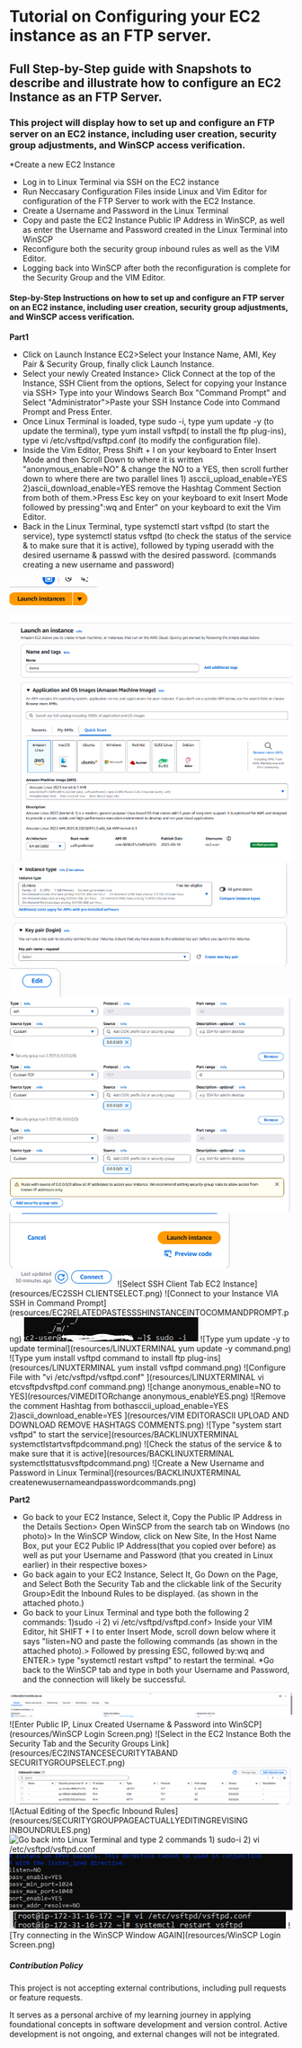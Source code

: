 # Tutorial on Configuring your EC2 instance as an FTP server. 

## Full Step-by-Step guide with Snapshots to describe and illustrate how to configure an EC2 Instance as an FTP Server.

### **This project will display how to set up and configure an FTP server on an EC2 instance, including user creation, security group adjustments, and WinSCP access verification.**

*Create a new EC2 Instance 
* Log in to Linux Terminal via SSH on the EC2 instance
* Run Neccasary Configuration Files inside Linux and Vim Editor for configuration of the FTP Server to work with the EC2 Instance.
* Create a Username and Password in the Linux Terminal 
* Copy and paste the EC2 Instance Public IP Address in WinSCP, as well as enter the Username and Password created in the Linux Terminal into WinSCP
* Reconfigure both the security group inbound rules as well as the VIM Editor.
* Logging back into WinSCP after both the reconfiguration is complete for the Security Group and the VIM Editor.


#### Step-by-Step Instructions on how to set up and configure an FTP server on an EC2 instance, including user creation, security group adjustments, and WinSCP access verification.

**Part1**
* Click on Launch Instance EC2>Select your Instance Name, AMI, Key Pair & Security Group, finally click Launch Instance.
* Select your newly Created Instance> Click Connect at the top of the Instance, SSH Client from the options, Select for copying your Instance via SSH> Type into your Windows Search Box "Command Prompt" and Select "Administrator">Paste your SSH Instance Code into Command Prompt and Press Enter.
* Once Linux Terminal is loaded, type sudo -i, type yum update -y (to update the terminal), type yum install vsftpd( to install the ftp plug-ins), type vi /etc/vsftpd/vsftpd.conf (to modify the configuration file).
* Inside the Vim Editor, Press Shift + I on your keyboard to Enter Insert Mode and then Scroll Down to where it is written "anonymous_enable=NO" & change the NO to a YES, then scroll further down to where there are two parallel lines 1) asccii_upload_enable=YES 2)ascii_download_enable=YES remove the Hashtag Comment Section from both of them.>Press Esc key on your keyboard to exit Insert Mode followed by pressing":wq and Enter" on your keyboard to exit the Vim Editor.
* Back in the Linux Terminal, type systemctl start vsftpd (to start the service), type systemctl status vsftpd (to check the status of the service & to make sure that it is active), followed by typing useradd with the desired username & passwd with the desired password. (commands creating a new username and password) 


![Launch EC2 Instance](resources/EC2LAUNCHINSTANCE.png)
![Name Your EC2 Instance and Select AMI](resources/EC2NAMEINSTANCEANDSELECTAMI.png)
![Select EC2 Instance AMI and Keypair](resources/EC2NEWINSTANCETYPEANDKEYPAIR.png)
![Select Edit EC2 Security Group Setup ](resources/EC2EDITBUTTONFORSECURITYGROUP.png)
![Set up Initial Security Group Rules](resources/EC2INTIALSECURITYGROUPRULES.png)
![Bottom of EC2 page Launch Setup](resources/EC2ENDINGLAUNCHINSTANCEBUTTONSELECT.png)
![Instance Connect Button](resources/EC2CONNECTBUTTON.png)
![Select SSH Client Tab EC2 Instance](resources/EC2SSH CLIENTSELECT.png)
![Connect to your Instance VIA SSH in Command Prompt] (resources/EC2RELATEDPASTESSSHINSTANCEINTOCOMMANDPROMPT.png)
![Type sudo -i in terminal to simulate initial login](resources/LINUXTERMINALsudo-icommand.png)
![Type yum update -y to update terminal](resources/LINUXTERMINAL yum update -y command.png)
![Type yum install vsftpd command to install ftp plug-ins](resources/LINUXTERMINAL yum install vsftpd command.png)
![Configure File with "vi /etc/vsftpd/vsftpd.conf" ](resources/LINUXTERMINAL vi etcvsftpdvsftpd.conf command.png)
![change anonymous_enable=NO to YES](resources/VIMEDITORchange anonymous_enableYES.png)
![Remove the comment Hashtag from bothasccii_upload_enable=YES 2)ascii_download_enable=YES  ](resources/VIM EDITORASCII UPLOAD AND DOWNLOAD REMOVE HASHTAGS COMMENTS.png)
![Type "system start vsftpd" to start the service](resources/BACKLINUXTERMINAL systemctlstartvsftpdcommand.png)
![Check the status of the service & to make sure that it is active](resources/BACKLINUXTERMINAL systemctlsttatusvsftpdcommand.png)
![Create a New Username and Password in Linux Terminal](resources/BACKLINUXTERMINAL createnewusernameandpasswordcommands.png)




**Part2**

* Go back to your EC2 Instance, Select it, Copy the Public IP Address in the Details Section> Open WinSCP from the search tab on Windows (no photo)> In the WinSCP Window, click on New Site, In the Host Name Box, put your EC2 Public IP Address(that you copied over before) as well as put your Username and Password (that you created in Linux earlier) in their respective boxes>  
* Go back again to your EC2 Instance, Select It, Go Down on the Page, and Select Both the Security Tab and the clickable link of the Security Group>Edit the Inbound Rules to be displayed. (as shown in the attached photo.)
* Go back to your Linux Terminal and type both the following 2 commands: 1)sudo -i 2) vi /etc/vsftpd/vsftpd.conf> Inside your VIM Editor, hit SHIFT + I to enter Insert Mode, scroll down below where it says "listen=NO and paste the following commands (as shown in the attached photo).> Followed by pressing ESC, followed by:wq and ENTER.> type "systemctl restart vsftpd" to restart the terminal.
*Go back to the WinSCP tab and type in both your Username and Password, and the connection will likely be successful. 

![Select PublicIP Address from EC2 Instance](resources/EC2INSTANCESELECTPUBLICIPADDRESS.png)
![Enter Public IP, Linux Created Username & Password into WinSCP](resources/WinSCP Login Screen.png)
![Select in the EC2 Instance Both the Security Tab and the Security Groups Link](resources/EC2INSTANCESECURITYTABAND SECURITYGROUPSELECT.png)
![Select Edit Inbound Rules from Security Groups Page](resources/SECURITYGROUPPAGESELECTEDITINBOUNDRULES.png)
![Actual Editing of the Specfic Inbound Rules](resources/SECURITYGROUPPAGEACTUALLYEDITINGREVISING INBOUNDRULES.png)
![Go back into Linux Terminal and type 2 commands 1) sudo-i 2) vi /etc/vsftpd/vsftpd.conf](resources/photo2.png)
![Back inside VIM Editor, paste this command under listen=NO ](resources/BACKINVIMEDITORCOMMANDSTOPASTE.png)
![Write the restart command complete configuration.](resources/BACKINLINUXTERMINALwriterestartcommand.png)
![Try connecting in the WinSCP Window AGAIN](resources/WinSCP Login Screen.png)




##### Contribution Policy

This project is not accepting external contributions, including pull requests or feature requests.

It serves as a personal archive of my learning journey in applying foundational concepts in software development and version control. Active development is not ongoing, and external changes will not be integrated.
